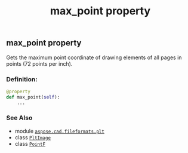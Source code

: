 ﻿---
title: max_point property
second_title: Aspose.CAD for Python via .NET API References
description: 
type: docs
weight: 190
url: /python-net/aspose.cad.fileformats.plt/pltimage/max_point/
is_root: false
---

## max_point property


Gets the maximum point coordinate of drawing elements of all pages in points (72 points per inch).
### Definition:
```python
@property
def max_point(self):
    ...
```

### See Also
* module [`aspose.cad.fileformats.plt`](../../)
* class [`PltImage`](/cad/python-net/aspose.cad.fileformats.plt/pltimage)
* class [`PointF`](/cad/python-net/aspose.cad/pointf)
